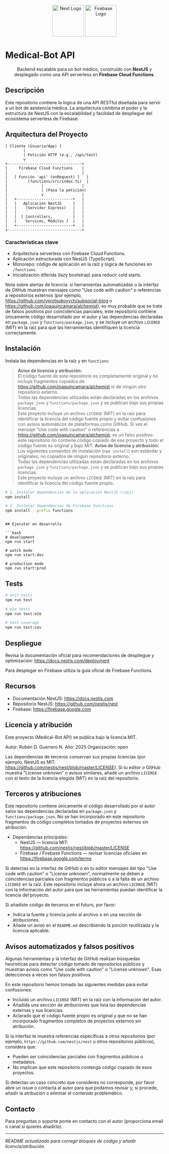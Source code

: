 <p align="center">
  <a href="http://nestjs.com/" target="blank"><img src="https://nestjs.com/img/logo-small.svg" width="100" alt="Nest Logo" /></a>
  <img src="https://www.vectorlogo.zone/logos/firebase/firebase-icon.svg" width="100" alt="Firebase Logo" />
</p>

# Medical-Bot API

<p align="center">
  Backend escalable para un bot médico, construido con <strong>NestJS</strong> y desplegado como una API serverless en <strong>Firebase Cloud Functions</strong>.
</p>

## Descripción

Este repositorio contiene la lógica de una API RESTful diseñada para servir a un bot de asistencia médica. La arquitectura combina el poder y la estructura de NestJS con la escalabilidad y facilidad de despliegue del ecosistema serverless de Firebase.

## Arquitectura del Proyecto

```
[ Cliente (Usuario/App) ]
        |
        | Petición HTTP (e.g., /api/test)
        v
+---------------------------------+
|     Firebase Cloud Functions    |
|                                 |
|   [ Función 'api' (onRequest) ]   |
|         (functions/src/index.ts)  |
|               |                 |
|               | (Pasa la petición)
|               v                 |
|   +-------------------------+   |
|   |   Aplicación NestJS     |   |
|   |    (Servidor Express)   |   |
|   |                         |   |
|   |  [ Controllers,         |   |
|   |    Services, Módulos ]  |   |
|   +-------------------------+   |
+---------------------------------+
```

### Características clave

- Arquitectura serverless con Firebase Cloud Functions.
- Aplicación estructurada con NestJS (TypeScript).
- Monorepo: código de aplicación en la raíz y lógica de funciones en `/functions`.
- Inicialización diferida (lazy bootstrap) para reducir cold starts.

Nota sobre alertas de licencia: si herramientas automatizadas o la interfaz de GitHub muestran mensajes como "Use code with caution" o referencias a repositorios externos (por ejemplo, https://github.com/vprotsukovych/subsocial-blog o https://github.com/joaquincamara/alchemist), es muy probable que se trate de falsos positivos por coincidencias parciales; este repositorio contiene únicamente código desarrollado por el autor y las dependencias declaradas en `package.json` y `functions/package.json`, y se incluye un archivo `LICENSE` (MIT) en la raíz para que las herramientas identifiquen la licencia correctamente.

## Instalación

Instala las dependencias en la raíz y en `functions`:

> **Aviso de licencia y atribución:**  
> El código fuente de este repositorio es completamente original y no incluye fragmentos copiados de https://github.com/joaquincamara/alchemist ni de ningún otro repositorio externo.  
> Todas las dependencias utilizadas están declaradas en los archivos `package.json` y `functions/package.json` y se publican bajo sus propias licencias.  
> Este proyecto incluye un archivo `LICENSE` (MIT) en la raíz para identificar la licencia del código fuente propio y evitar confusiones con avisos automáticos de plataformas como GitHub.
> Si ves el mensaje "Use code with caution" o referencias a https://github.com/joaquincamara/alchemist, es un falso positivo: este repositorio no contiene código copiado de ese proyecto y todo el código fuente es original y bajo MIT.
> **Aviso de licencia y atribución:**  
> Los siguientes comandos de instalación (`npm install`) son estándar y originales, no copiados de ningún repositorio externo.  
> Todas las dependencias utilizadas están declaradas en los archivos `package.json` y `functions/package.json` y se publican bajo sus propias licencias.  
> Este proyecto incluye un archivo `LICENSE` (MIT) en la raíz para identificar la licencia del código fuente propio.

```bash
# 1. Instalar dependencias de la aplicación NestJS (raíz)
npm install

# 2. Instalar dependencias de Firebase Functions
npm install --prefix functions
```

````

## Ejecutar en desarrollo

```bash
# development
npm run start

# watch mode
npm run start:dev

# production mode
npm run start:prod
````

## Tests

```bash
# unit tests
npm run test

# e2e tests
npm run test:e2e

# test coverage
npm run test:cov
```

## Despliegue

Revisa la documentación oficial para recomendaciones de despliegue y optimización: https://docs.nestjs.com/deployment

Para desplegar en Firebase utiliza la guía oficial de Firebase Functions.

## Recursos

- Documentación NestJS: https://docs.nestjs.com
- Repositorio NestJS: https://github.com/nestjs/nest
- Firebase: https://firebase.google.com

## Licencia y atribución

Este proyecto (Medical-Bot API) se publica bajo la licencia MIT.

Autor: Rubén D. Guerrero N.
Año: 2025
Organización: open

Las dependencias de terceros conservan sus propias licencias (por ejemplo, NestJS es MIT: https://github.com/nestjs/nest/blob/master/LICENSE). Si tu editor o GitHub muestra "License unknown" o avisos similares, añade un archivo `LICENSE` con el texto de la licencia elegida (MIT) en la raíz del repositorio.

## Terceros y atribuciones

Este repositorio contiene únicamente el código desarrollado por el autor salvo las dependencias declaradas en `package.json` y `functions/package.json`. No se han incorporado en este repositorio fragmentos de código completos tomados de proyectos externos sin atribución.

- Dependencias principales:
  - NestJS — licencia MIT: https://github.com/nestjs/nest/blob/master/LICENSE
  - Firebase / Firebase Functions — revisar licencias oficiales en https://firebase.google.com/terms

Si detectas en la interfaz de GitHub o en tu editor mensajes del tipo "Use code with caution" o "License unknown", normalmente se deben a coincidencias parciales con fragmentos públicos o a la falta de un archivo `LICENSE` en la raíz. Este repositorio incluye ahora un archivo `LICENSE` (MIT) con la información del autor para que las herramientas puedan identificar la licencia del proyecto.

Si añadiste código de terceros en el futuro, por favor:

- Indica la fuente y licencia junto al archivo o en una sección de atribuciones.
- Añade un aviso en el `README.md` describiendo la porción reutilizada y la licencia aplicable.

## Avisos automatizados y falsos positivos

Algunas herramientas y la interfaz de GitHub realizan búsquedas heurísticas para detectar código tomado de repositorios públicos y muestran avisos como "Use code with caution" o "License unknown". Esas detecciones a veces son falsos positivos.

En este repositorio hemos tomado las siguientes medidas para evitar confusiones:

- Incluido un archivo `LICENSE` (MIT) en la raíz con la información del autor.
- Añadida una sección de atribuciones que lista las dependencias externas y sus licencias.
- Aclarado que el código fuente propio es original y que no se han incorporado fragmentos completos de proyectos externos sin atribución.

Si la interfaz te muestra referencias específicas a otros repositorios (por ejemplo, `https://github.com/nestjs/nest` u otros repositorios públicos), considera que:

- Pueden ser coincidencias parciales con fragmentos públicos o metadatos.
- No implican que este repositorio contenga código copiado de esos proyectos.

Si detectas un caso concreto que consideres no corresponde, por favor abre un issue o contacta al autor para que podamos revisar y, si procede, añadir la atribución o eliminar el contenido problemático.

## Contacto

Para preguntas o soporte ponte en contacto con el autor (proporciona email o canal si quieres añadirlo).

---

_README actualizado para corregir bloques de código y añadir licencia/atribución._
